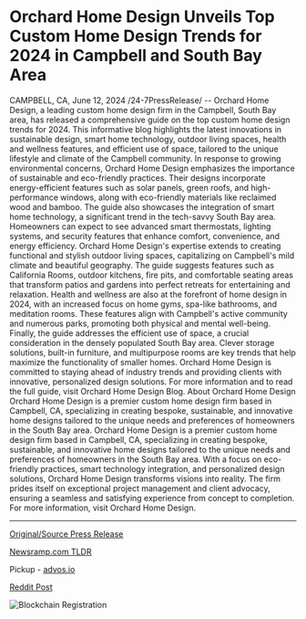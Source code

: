 # Orchard Home Design Unveils Top Custom Home Design Trends for 2024 in Campbell and South Bay Area

CAMPBELL, CA, June 12, 2024 /24-7PressRelease/ -- Orchard Home Design, a leading custom home design firm in the Campbell, South Bay area, has released a comprehensive guide on the top custom home design trends for 2024. This informative blog highlights the latest innovations in sustainable design, smart home technology, outdoor living spaces, health and wellness features, and efficient use of space, tailored to the unique lifestyle and climate of the Campbell community.  In response to growing environmental concerns, Orchard Home Design emphasizes the importance of sustainable and eco-friendly practices. Their designs incorporate energy-efficient features such as solar panels, green roofs, and high-performance windows, along with eco-friendly materials like reclaimed wood and bamboo.  The guide also showcases the integration of smart home technology, a significant trend in the tech-savvy South Bay area. Homeowners can expect to see advanced smart thermostats, lighting systems, and security features that enhance comfort, convenience, and energy efficiency.  Orchard Home Design's expertise extends to creating functional and stylish outdoor living spaces, capitalizing on Campbell's mild climate and beautiful geography. The guide suggests features such as California Rooms, outdoor kitchens, fire pits, and comfortable seating areas that transform patios and gardens into perfect retreats for entertaining and relaxation.  Health and wellness are also at the forefront of home design in 2024, with an increased focus on home gyms, spa-like bathrooms, and meditation rooms. These features align with Campbell's active community and numerous parks, promoting both physical and mental well-being.  Finally, the guide addresses the efficient use of space, a crucial consideration in the densely populated South Bay area. Clever storage solutions, built-in furniture, and multipurpose rooms are key trends that help maximize the functionality of smaller homes.  Orchard Home Design is committed to staying ahead of industry trends and providing clients with innovative, personalized design solutions. For more information and to read the full guide, visit Orchard Home Design Blog.  About Orchard Home Design   Orchard Home Design is a premier custom home design firm based in Campbell, CA, specializing in creating bespoke, sustainable, and innovative home designs tailored to the unique needs and preferences of homeowners in the South Bay area.  Orchard Home Design is a premier custom home design firm based in Campbell, CA, specializing in creating bespoke, sustainable, and innovative home designs tailored to the unique needs and preferences of homeowners in the South Bay area. With a focus on eco-friendly practices, smart technology integration, and personalized design solutions, Orchard Home Design transforms visions into reality. The firm prides itself on exceptional project management and client advocacy, ensuring a seamless and satisfying experience from concept to completion. For more information, visit Orchard Home Design. 

---

[Original/Source Press Release](https://www.24-7pressrelease.com/press-release/511635/orchard-home-design-unveils-top-custom-home-design-trends-for-2024-in-campbell-and-south-bay-area)
                    

[Newsramp.com TLDR](https://newsramp.com/curated-news/orchard-home-design-releases-comprehensive-guide-on-top-custom-home-design-trends-for-2024/f30fb26c59ef74c4fbaf7f7967ab7bcf) 


Pickup - [advos.io](https://advos.io/en/orchard-home-design-reveals-top-custom-home-design-trends-for-2024-in-campbell-and-south-bay-area/20244064)
 



[Reddit Post](https://www.reddit.com/r/Business_NewsRamp/comments/1de0mhs/orchard_home_design_releases_comprehensive_guide/) 



![Blockchain Registration](https://cdn.newsramp.app/24-7PressRelease/qrcode/246/12/knotRuqM.webp)